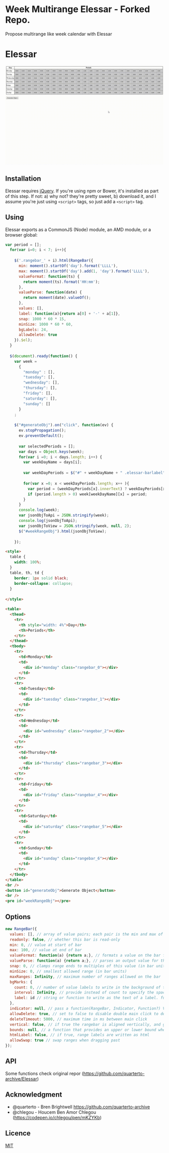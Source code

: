 Week Multirange Elessar - Forked Repo.
===

Propose multirange like week calendar with Elessar

Elessar
=======
![elessar draggable range demo](demo.gif)

Installation
------------

Elessar requires [jQuery](http://jquery.com). If you're using npm or Bower, it's installed as part of this step. If not: a) why not? they're pretty sweet, b) download it, and I assume you're just using `<script>` tags, so just add a `<script>` tag.


Using
-----

Elessar exports as a CommonJS (Node) module, an AMD module, or a browser global:
```javascript
var period = [];
  for(var i=0; i < 7; i++){

    $('.rangebar_' + i).html(RangeBar({
      min: moment().startOf('day').format('LLLL'),
      max: moment().startOf('day').add(1, 'day').format('LLLL'),
      valueFormat: function(ts) {
        return moment(ts).format('HH:mm');
      },
      valueParse: function(date) {
        return moment(date).valueOf();
      },
      values: [],
      label: function(a){return a[0] + '-' + a[1]},
      snap: 1000 * 60 * 15,
      minSize: 1000 * 60 * 60,
      bgLabels: 24,
      allowDelete: true
    }).$el);
  }

  $(document).ready(function() {
    var week =
      {
        "monday" : [],
        "tuesday": [],
        "wednesday": [],
        "thursday": [],
        "friday": [],
        "saturday": [],
        "sunday": []
      }
    ;

    $("#generateObj").on("click", function(ev) {
      ev.stopPropagation();
      ev.preventDefault();

      var selectedPeriods = [];
      var days = Object.keys(week);
      for(var i =0; i < days.length; i++) {
        var weekDayName = days[i];

        var weekDayPeriods = $("#" + weekDayName + " .elessar-barlabel");

        for(var x =0; x < weekDayPeriods.length; x++ ){
          var period = (weekDayPeriods[x].innerText) ? weekDayPeriods[x].innerText : '';
          if (period.length > 0) week[weekDayName][x] = period;
        }
      }
      console.log(week);
      var jsonObjToApi = JSON.stringify(week);
      console.log(jsonObjToApi);
      var jsonObjToView = JSON.stringify(week, null, 2);
      $("#weekRangeObj").html(jsonObjToView);

    });
```
```html
<style>
  table {
    width: 100%;
  }
  table, th, td {
    border: 1px solid black;
    border-collapse: collapse;
  }

</style>
```
```html
<table>
  <thead>
    <tr>
      <th style="width: 4%">Day</th>
      <th>Periods</th>
    </tr>
  </thead>
  <tbody>
    <tr>
      <td>Monday</td>
      <td>
        <div id="monday" class="rangebar_0"></div>
      </td>
    </tr>
    <tr>
      <td>Tuesday</td>
      <td>
        <div id="tuesday" class="rangebar_1"></div>
      </td>
    </tr>
    <tr>
      <td>Wednesday</td>
      <td>
        <div id="wednesday" class="rangebar_2"></div>
      </td>
    </tr>
    <tr>
      <td>Thursday</td>
      <td>
        <div id="thursday" class="rangebar_3"></div>
      </td>
    </tr>
    <tr>
      <td>Friday</td>
      <td>
        <div id="friday" class="rangebar_4"></div>
      </td>
    </tr>
    <tr>
      <td>Saturday</td>
      <td>
        <div id="saturday" class="rangebar_5"></div>
      </td>
    </tr>
    <tr>
      <td>Sunday</td>
      <td>
        <div id="sunday" class="rangebar_6"></div>
      </td>
    </tr>
  </tbody>
</table>
<br />
<button id="generateObj">Generate Object</button>
<br />
<pre id="weekRangeObj"></pre>
```
Options
-------
```javascript
new RangeBar({
  values: [], // array of value pairs; each pair is the min and max of the range it creates
  readonly: false, // whether this bar is read-only
  min: 0, // value at start of bar
  max: 100, // value at end of bar
  valueFormat: function(a) {return a;}, // formats a value on the bar for output
  valueParse: function(a) {return a;}, // parses an output value for the bar
  snap: 0, // clamps range ends to multiples of this value (in bar units)
  minSize: 0, // smallest allowed range (in bar units)
  maxRanges: Infinity, // maximum number of ranges allowed on the bar
  bgMarks: {
    count: 0, // number of value labels to write in the background of the bar
    interval: Infinity, // provide instead of count to specify the space between labels
    label: id // string or function to write as the text of a label. functions are called with normalised values.
  },
  indicator: null, // pass a function(RangeBar, Indicator, Function?) Value to calculate where to put a current indicator, calling the function whenever you want the position to be recalculated
  allowDelete: true, // set to false to disable double main click to delete
  deleteTimeout: 5000, // maximum time in ms between main click
  vertical: false, // if true the rangebar is aligned vertically, and given the class elessar-vertical
  bounds: null, // a function that provides an upper or lower bound when a range is being dragged. call with the range that is being moved, should return an object with an upper or lower key
  htmlLabel: false, // if true, range labels are written as html
  allowSwap: true // swap ranges when dragging past
});
```

API
---
Some functions check original repor (https://github.com/quarterto-archive/Elessar)

Acknowledgment
---
* @quarterto - Bren Brightwell https://github.com/quarterto-archive
* @chlegou - Houcem Ben Amor Chlegou (https://codepen.io/chlegou/pen/mKZYKb)


Licence
-------
[MIT](licence.md)
